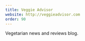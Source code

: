 ```yaml
---
title: Veggie Advisor
website: http://veggieadvisor.com
order: 90
---
```

Vegetarian news and reviews blog.
